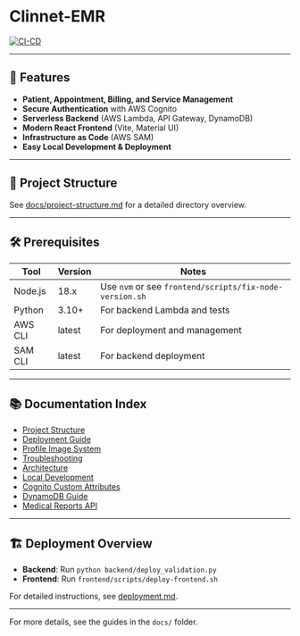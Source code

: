 # Clinnet-EMR

[![CI-CD](https://github.com/sngor/Clinnet-EMR/actions/workflows/ci-cd.yml/badge.svg)](https://github.com/sngor/Clinnet-EMR/actions/workflows/ci-cd.yml)

---

## 🚀 Features

- **Patient, Appointment, Billing, and Service Management**
- **Secure Authentication** with AWS Cognito
- **Serverless Backend** (AWS Lambda, API Gateway, DynamoDB)
- **Modern React Frontend** (Vite, Material UI)
- **Infrastructure as Code** (AWS SAM)
- **Easy Local Development & Deployment**

---

## 📁 Project Structure

See [docs/project-structure.md](./docs/project-structure.md) for a detailed directory overview.

---

## 🛠️ Prerequisites

| Tool    | Version | Notes                                                   |
| ------- | ------- | ------------------------------------------------------- |
| Node.js | 18.x    | Use `nvm` or see `frontend/scripts/fix-node-version.sh` |
| Python  | 3.10+   | For backend Lambda and tests                            |
| AWS CLI | latest  | For deployment and management                           |
| SAM CLI | latest  | For backend deployment                                  |

---

## 📚 Documentation Index

- [Project Structure](./docs/project-structure.md)
- [Deployment Guide](./docs/deployment.md)
- [Profile Image System](./docs/profile-image-system.md)
- [Troubleshooting](./docs/troubleshooting.md)
- [Architecture](./docs/architecture.md)
- [Local Development](./docs/local-development.md)
- [Cognito Custom Attributes](./docs/cognito-custom-attributes-guide.md)
- [DynamoDB Guide](./docs/dynamodb-guide.md)
- [Medical Reports API](./docs/medical-reports-api.md)

---

## 🏗️ Deployment Overview

- **Backend**: Run `python backend/deploy_validation.py`
- **Frontend**: Run `frontend/scripts/deploy-frontend.sh`

For detailed instructions, see [deployment.md](./docs/deployment.md).

---

For more details, see the guides in the `docs/` folder.
